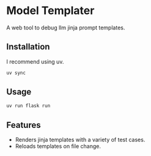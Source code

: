 # Model Templater

A web tool to debug llm jinja prompt templates.

## Installation

I recommend using uv.

```bash
uv sync
```

## Usage

```bash
uv run flask run
```

## Features

- Renders jinja templates with a variety of test cases.
- Reloads templates on file change.
